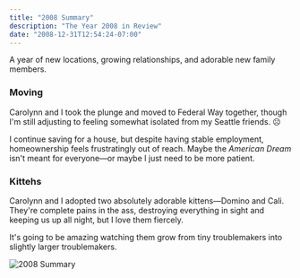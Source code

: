 ```yaml
---
title: "2008 Summary"
description: "The Year 2008 in Review"
date: "2008-12-31T12:54:24-07:00"
---
```


A year of new locations, growing relationships, and adorable new family members.

### Moving

Carolynn and I took the plunge and moved to Federal Way together, though I'm still adjusting to feeling somewhat isolated from my Seattle friends. ☹️

I continue saving for a house, but despite having stable employment, homeownership feels frustratingly out of reach. Maybe the _American Dream_ isn't meant for everyone—or maybe I just need to be more patient.

### Kittehs

Carolynn and I adopted two absolutely adorable kittens—Domino and Cali. They're complete pains in the ass, destroying everything in sight and keeping us up all night, but I love them fiercely.

It's going to be amazing watching them grow from tiny troublemakers into slightly larger troublemakers.

![2008 Summary](/img/2008-summary.jpg)
